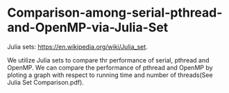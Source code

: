 # Comparison-among-serial-pthread-and-OpenMP-via-Julia-Set

Julia sets: https://en.wikipedia.org/wiki/Julia_set.

We utilize Julia sets to compare thr performance of serial, pthread and OpenMP. We can compare the performance of pthread and OpenMP by ploting a graph with respect to running time and number of threads(See Julia Set Comparison.pdf).






